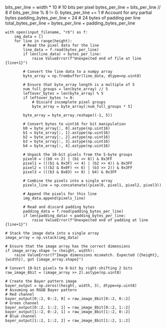bits_per_line = width * 10  # 10 bits per pixel
    bytes_per_line = bits_per_line // 8
    if bits_per_line % 8 != 0:
        bytes_per_line += 1  # Account for any partial bytes
    padding_bytes_per_line = 24  # 24 bytes of padding per line
    total_bytes_per_line = bytes_per_line + padding_bytes_per_line

    with open(input_filename, "rb") as f:
        img_data = []
        for line in range(height):
            # Read the pixel data for the line
            line_data = f.read(bytes_per_line)
            if len(line_data) < bytes_per_line:
                raise ValueError(f"Unexpected end of file at line {line+1}")

            # Convert the line data to a numpy array
            byte_array = np.frombuffer(line_data, dtype=np.uint8)

            # Ensure that byte_array length is a multiple of 5
            num_full_groups = len(byte_array) // 5
            leftover_bytes = len(byte_array) % 5
            if leftover_bytes != 0:
                # Discard incomplete pixel groups
                byte_array = byte_array[:num_full_groups * 5]

            byte_array = byte_array.reshape((-1, 5))

            # Convert bytes to uint16 for bit manipulation
            b0 = byte_array[:, 0].astype(np.uint16)
            b1 = byte_array[:, 1].astype(np.uint16)
            b2 = byte_array[:, 2].astype(np.uint16)
            b3 = byte_array[:, 3].astype(np.uint16)
            b4 = byte_array[:, 4].astype(np.uint16)

            # Unpack the 10-bit pixels from the 5-byte groups
            pixel0 = ((b0 << 2) | (b1 >> 6)) & 0x3FF
            pixel1 = (((b1 & 0x3F) << 4) | (b2 >> 4)) & 0x3FF
            pixel2 = (((b2 & 0x0F) << 6) | (b3 >> 2)) & 0x3FF
            pixel3 = (((b3 & 0x03) << 8) | b4) & 0x3FF

            # Combine the pixels into a single array
            pixels_line = np.concatenate((pixel0, pixel1, pixel2, pixel3))

            # Append the pixels for this line
            img_data.append(pixels_line)

            # Read and discard padding bytes
            padding_data = f.read(padding_bytes_per_line)
            if len(padding_data) < padding_bytes_per_line:
                raise ValueError(f"Unexpected end of padding at line {line+1}")

    # Stack the image data into a single array
    image_array = np.vstack(img_data)

    # Ensure that the image array has the correct dimensions
    if image_array.shape != (height, width):
        raise ValueError(f"Image dimensions mismatch. Expected ({height}, {width}), got {image_array.shape}")

    # Convert 10-bit pixels to 8-bit by right-shifting 2 bits
    raw_image_8bit = (image_array >> 2).astype(np.uint8)

    # Create the Bayer pattern image
    bayer_output = np.zeros((height, width, 3), dtype=np.uint8)
    # Assuming an RGGB Bayer pattern
    # Red channel
    bayer_output[0::2, 0::2, 0] = raw_image_8bit[0::2, 0::2]
    # Green channel
    bayer_output[0::2, 1::2, 1] = raw_image_8bit[0::2, 1::2]
    bayer_output[1::2, 0::2, 1] = raw_image_8bit[1::2, 0::2]
    # Blue channel
    bayer_output[1::2, 1::2, 2] = raw_image_8bit[1::2, 1::2]
